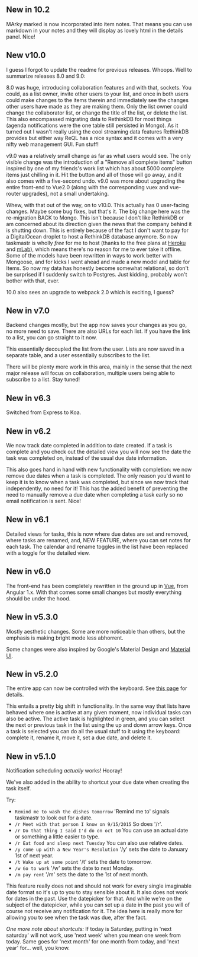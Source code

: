 ## New in 10.2

MArky marked is now incorporated into item notes. That means you can use markdown in your notes and they will display as lovely html in the details panel. Nice!

## New v10.0

I guess I forgot to update the readme for previous releases. Whoops. Well to summarize releases 8.0 and 9.0: 

8.0 was huge, introducing collaboration features and with that, sockets. You could, as a list owner, invite other users to your list, and once in both users could make changes to the items therein and immediately see the changes other users have made as they are making them. Only the list owner could change the collaborator list, or change the title of the list, or delete the list. This also encompassed migrating data to RethinkDB for most things (agenda notifications were the one table still persisted in Mongo). As it turned out I wasn't really using the cool streaming data features RethinkDB provides but either way ReQL has a nice syntax and it comes with a very nifty web management GUI. Fun stuff!

v9.0 was a relatively small change as far as what users would see. The only visible change was the introduction of a "Remove all complete items" button inspired by one of my friends's work list which has about 5000 complete items just chilling in it. Hit the button and all of those will go away, and it also comes with a five-second undo. v9.0 was more about upgrading the entire front-end to Vue2.0 (along with the corresponding vuex and vue-router upgrades), not a small undertaking.

Whew, with that out of the way, on to v10.0. This actually has 0 user-facing changes. Maybe some bug fixes, but that's it. The big change here was the re-migration BACK to Mongo. This isn't because I don't like RethinkDB or am concerned about its direction given the news that the company behind it is shutting down. This is entirely because of the fact I don't want to pay for a DigitalOcean droplet to host a RethinkDB database anymore. So now taskmastr is wholly *_free_* for me to host (thanks to the free plans at [Heroku](heroku.com) and [mLab](mlab.com)), which means there's no reason for me to ever take it offline. Some of the models have been rewritten in ways to work better with Mongoose, and for kicks I went ahead and made a new model and table for Items. So now my data has honestly become somewhat relational, so don't be surprised if I suddenly switch to Postgres. Just kidding, probably won't bother with that, ever.

10.0 also sees an upgrade to webpack 2.0 which is exciting, I guess?

## New in v7.0

Backend changes mostly, but the app now saves your changes as you go, no more need to save. There are also URLs for each list. If you have the link to a list, you can go straight to it now.

This essentially decoupled the list from the user. Lists are now saved in a separate table, and a user essentially subscribes to the list.

There will be plenty more work in this area, mainly in the sense that the next major release will focus on collaboration, multiple users being able to subscribe to a list. Stay tuned!

## New in v6.3

Switched from Express to Koa.

## New in v6.2

We now track date completed in addition to date created. If a task is complete and you check out the detailed view you will now see the date the task was completed on, instead of the usual due date information.

This also goes hand in hand with new functionality with completion: we now remove due dates when a task is completed. The only reason you'd want to keep it is to know when a task was completed, but since we now track that independently, no need for it! This has the added benefit of preventing the need to manually remove a due date when completing a task early so no email notification is sent. Nice!

## New in v6.1

Detailed views for tasks, this is now where due dates are set and removed, where tasks are renamed, and, NEW FEATURE, where you can set notes for each task. The calendar and rename toggles in the list have been replaced with a toggle for the detailed view.

## New in v6.0

The front-end has been completely rewritten in the ground up in [Vue](vuejs.org), from Angular 1.x. With that comes some small changes but mostly everything should be under the hood. 

## New in v5.3.0

Mostly aesthetic changes. Some are more noticeable than others, but the emphasis is making bright mode less abhorrent.

Some changes were also inspired by Google's Material Design and [Material UI](http://material-ui.com/#/home).

## New in v5.2.0

The entire app can now be controlled with the keyboard. See [this page](https://github.com/patrickfatrick/taskmastr/wiki/Keyboard-shortcuts) for details.

This entails a pretty big shift in functionality. In the same way that lists have behaved where one is active at any given moment, now individual tasks can also be active. The active task is highlighted in green, and you can select the next or previous task in the list using the up and down arrow keys. Once a task is selected you can do all the usual stuff to it using the keyboard: complete it, rename it, move it, set a due date, and delete it.

## New in v5.1.0

Notification scheduling _actually_ works! Hooray!

We've also added in the ability to shortcut your due date when creating the task itself.

Try:

- `Remind me to wash the dishes tomorrow` 'Remind me to' signals taskmastr to look out for a date.
- `/r Meet with that person I know on 9/15/2015` So does '/r'.
- `/r Do that thing I said I'd do on oct 10` You can use an actual date or something a little easier to type.
- `/r Eat food and sleep next Tuesday` You can also use relative dates.
- `/y come up with a New Year's Resolution` '/y' sets the date to January 1st of next year.
- `/t Wake up at some point` '/t' sets the date to tomorrow.
- `/w Go to work` '/w' sets the date to next Monday.
- `/m pay rent` '/m' sets the date to the 1st of next month.

This feature really does not and should not work for every single imaginable date format so it's up to you to stay sensible about it. It also does not work for dates in the past. Use the datepicker for that. And while we're on the subject of the datepicker, while you can set up a date in the past you will of course not receive any notification for it. The idea here is really more for allowing you to see when the task was due, after the fact.

_One more note about shortcuts:_ If today is Saturday, putting in 'next saturday' will not work, use 'next week' when you mean one week from today. Same goes for 'next month' for one month from today, and 'next year' for... well, you know.